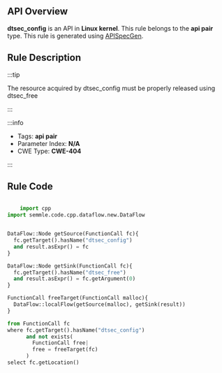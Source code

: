 ---
---


## API Overview
**dtsec_config** is an API in **Linux kernel**. This rule belongs to the **api pair** type. This rule is generated using [APISpecGen](../../tools/APISpecGen).
## Rule Description

:::tip

The resource acquired by dtsec_config must be properly released using dtsec_free

:::

:::info

- Tags: **api pair**
- Parameter Index: **N/A**
- CWE Type: **CWE-404**

:::

## Rule Code
```python

    import cpp
import semmle.code.cpp.dataflow.new.DataFlow


DataFlow::Node getSource(FunctionCall fc){
  fc.getTarget().hasName("dtsec_config")
  and result.asExpr() = fc
}

DataFlow::Node getSink(FunctionCall fc){
  fc.getTarget().hasName("dtsec_free")
  and result.asExpr() = fc.getArgument(0)
}

FunctionCall freeTarget(FunctionCall malloc){
  DataFlow::localFlow(getSource(malloc), getSink(result))
}

from FunctionCall fc
where fc.getTarget().hasName("dtsec_config")
      and not exists(
        FunctionCall free| 
        free = freeTarget(fc)
      )
select fc.getLocation()

    
```